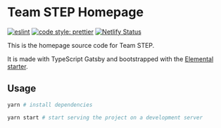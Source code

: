 # Team STEP Homepage

[![eslint](https://img.shields.io/badge/eslint-enabled-green.svg)](https://eslint.org/)
[![code style: prettier](https://img.shields.io/badge/code_style-prettier-ff69b4.svg)](https://github.com/prettier/prettier)
[![Netlify Status](https://api.netlify.com/api/v1/badges/b71bbe1a-3dfa-4b39-945b-bb15bb872b87/deploy-status)](https://app.netlify.com/sites/teamstep-homepage/deploys)

This is the homepage source code for Team STEP.

It is made with TypeScript Gatsby and bootstrapped with the [Elemental starter](https://github.com/akzhy/gatsby-starter-elemental).

## Usage

```bash
yarn # install dependencies

yarn start # start serving the project on a development server

```
